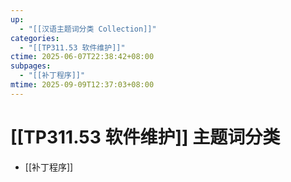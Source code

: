 ```yaml
---
up:
  - "[[汉语主题词分类 Collection]]"
categories:
  - "[[TP311.53 软件维护]]"
ctime: 2025-06-07T22:38:42+08:00
subpages:
  - "[[补丁程序]]"
mtime: 2025-09-09T12:37:03+08:00
---
```


# [[TP311.53 软件维护]] 主题词分类

- [[补丁程序]]
